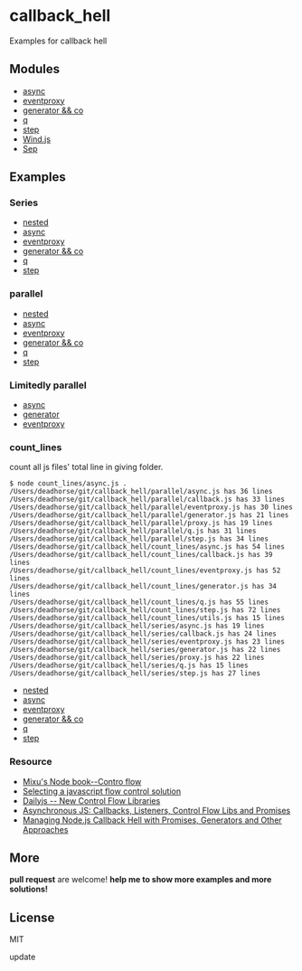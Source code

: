 callback_hell
=============

Examples for callback hell

## Modules

* [async](https://github.com/caolan/async)
* [eventproxy](https://github.com/JacksonTian/eventproxy)
* [generator && co](https://github.com/visionmedia/co)
* [q](https://github.com/kriskowal/q)
* [step](https://github.com/creationix/step)
* [Wind.js](http://windjs.org/cn/)
* [Sep](https://github.com/substack/node-seq)

## Examples

### Series

* [nested](https://github.com/dead-horse/callback_hell/blob/master/series/callback.js)
* [async](https://github.com/dead-horse/callback_hell/blob/master/series/async.js)
* [eventproxy](https://github.com/dead-horse/callback_hell/blob/master/series/eventproxy.js)
* [generator && co](https://github.com/dead-horse/callback_hell/blob/master/series/generator.js)
* [q](https://github.com/dead-horse/callback_hell/blob/master/series/q.js)
* [step](https://github.com/dead-horse/callback_hell/blob/master/series/step.js)

### parallel

* [nested](https://github.com/dead-horse/callback_hell/blob/master/parallel/callback.js)
* [async](https://github.com/dead-horse/callback_hell/blob/master/parallel/async.js)
* [eventproxy](https://github.com/dead-horse/callback_hell/blob/master/parallel/eventproxy.js)
* [generator && co](https://github.com/dead-horse/callback_hell/blob/master/parallel/generator.js)
* [q](https://github.com/dead-horse/callback_hell/blob/master/parallel/q.js)
* [step](https://github.com/dead-horse/callback_hell/blob/master/parallel/step.js)

### Limitedly parallel

* [async](https://github.com/dead-horse/callback_hell/blob/master/limited_parallel/async.js)
* [generator](https://github.com/dead-horse/callback_hell/blob/master/limited_parallel/generator.js)
* [eventproxy](https://github.com/dead-horse/callback_hell/blob/master/limited_parallel/eventproxy.js)


### count_lines

count all js files' total line in giving folder.

```
$ node count_lines/async.js .
/Users/deadhorse/git/callback_hell/parallel/async.js has 36 lines
/Users/deadhorse/git/callback_hell/parallel/callback.js has 33 lines
/Users/deadhorse/git/callback_hell/parallel/eventproxy.js has 30 lines
/Users/deadhorse/git/callback_hell/parallel/generator.js has 21 lines
/Users/deadhorse/git/callback_hell/parallel/proxy.js has 19 lines
/Users/deadhorse/git/callback_hell/parallel/q.js has 31 lines
/Users/deadhorse/git/callback_hell/parallel/step.js has 34 lines
/Users/deadhorse/git/callback_hell/count_lines/async.js has 54 lines
/Users/deadhorse/git/callback_hell/count_lines/callback.js has 39 lines
/Users/deadhorse/git/callback_hell/count_lines/eventproxy.js has 52 lines
/Users/deadhorse/git/callback_hell/count_lines/generator.js has 34 lines
/Users/deadhorse/git/callback_hell/count_lines/q.js has 55 lines
/Users/deadhorse/git/callback_hell/count_lines/step.js has 72 lines
/Users/deadhorse/git/callback_hell/count_lines/utils.js has 15 lines
/Users/deadhorse/git/callback_hell/series/async.js has 19 lines
/Users/deadhorse/git/callback_hell/series/callback.js has 24 lines
/Users/deadhorse/git/callback_hell/series/eventproxy.js has 23 lines
/Users/deadhorse/git/callback_hell/series/generator.js has 22 lines
/Users/deadhorse/git/callback_hell/series/proxy.js has 22 lines
/Users/deadhorse/git/callback_hell/series/q.js has 15 lines
/Users/deadhorse/git/callback_hell/series/step.js has 27 lines
```

* [nested](https://github.com/dead-horse/callback_hell/blob/master/count_lines/callback.js)
* [async](https://github.com/dead-horse/callback_hell/blob/master/count_lines/async.js)
* [eventproxy](https://github.com/dead-horse/callback_hell/blob/master/count_lines/eventproxy.js)
* [generator && co](https://github.com/dead-horse/callback_hell/blob/master/count_lines/generator.js)
* [q](https://github.com/dead-horse/callback_hell/blob/master/count_lines/q.js)
* [step](https://github.com/dead-horse/callback_hell/blob/master/count_lines/step.js)



### Resource

* [Mixu's Node book--Contro flow](http://book.mixu.net/node/ch7.html)
* [Selecting a javascript flow control solution](https://github.com/scriby/asyncblock/wiki/Selecting-a-javascript-flow-control-solution)
* [Dailyjs -- New Control Flow Libraries](http://dailyjs.com/2012/02/20/new-flow-control-libraries/)
* [Asynchronous JS: Callbacks, Listeners, Control Flow Libs and Promises](http://sporto.github.io/blog/2012/12/09/callbacks-listeners-promises/)
* [Managing Node.js Callback Hell with Promises, Generators and Other Approaches](http://strongloop.com/strongblog/node-js-callback-hell-promises-generators/)

## More

**pull request** are welcome!
**help me to show more examples and more solutions!**

## License
MIT

update
